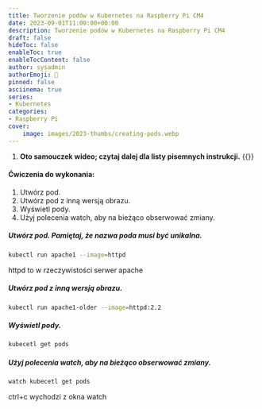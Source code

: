 ```yaml
---
title: Tworzenie podów w Kubernetes na Raspberry Pi CM4
date: 2023-09-01T11:00:00+00:00
description: Tworzenie podów w Kubernetes na Raspberry Pi CM4
draft: false
hideToc: false
enableToc: true
enableTocContent: false
author: sysadmin
authorEmoji: 🐧
pinned: false
asciinema: true
series:
- Kubernetes
categories:
- Raspberry Pi
cover:
    image: images/2023-thumbs/creating-pods.webp
---
```

1. **Oto samouczek wideo; czytaj dalej dla listy pisemnych instrukcji.**
{{<youtube c1MwmZEHdfI>}}
#### Ćwiczenia do wykonania:
1. Utwórz pod.
2. Utwórz pod z inną wersją obrazu.
3. Wyświetl pody.
4. Użyj polecenia watch, aby na bieżąco obserwować zmiany.
##### Utwórz pod. Pamiętaj, że nazwa poda musi być unikalna.
```bash
kubectl run apache1 --image=httpd
```
httpd to w rzeczywistości serwer apache
##### Utwórz pod z inną wersją obrazu.
```bash
kubectl run apache1-older --image=httpd:2.2
```
##### Wyświetl pody.
```bash
kubecetl get pods
```
##### Użyj polecenia watch, aby na bieżąco obserwować zmiany.
```bash
watch kubecetl get pods
```
ctrl+c wychodzi z okna watch